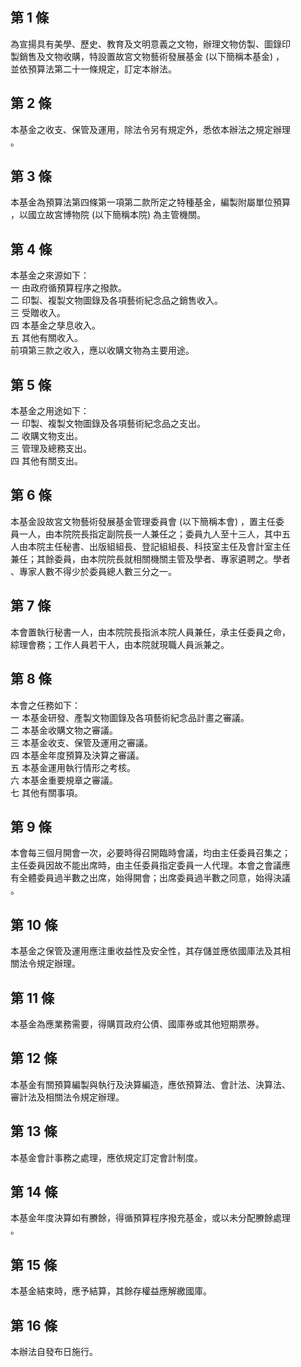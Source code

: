 第 1 條
-------
為宣揚具有美學、歷史、教育及文明意義之文物，辦理文物仿製、圖錄印  
製銷售及文物收購，特設置故宮文物藝術發展基金 (以下簡稱本基金) ，  
並依預算法第二十一條規定，訂定本辦法。

第 2 條
-------
本基金之收支、保管及運用，除法令另有規定外，悉依本辦法之規定辦理  
。

第 3 條
-------
本基金為預算法第四條第一項第二款所定之特種基金，編製附屬單位預算  
，以國立故宮博物院 (以下簡稱本院) 為主管機關。

第 4 條
-------
本基金之來源如下：  
一  由政府循預算程序之撥款。  
二  印製、複製文物圖錄及各項藝術紀念品之銷售收入。  
三  受贈收入。  
四  本基金之孳息收入。  
五  其他有關收入。  
前項第三款之收入，應以收購文物為主要用途。

第 5 條
-------
本基金之用途如下：  
一  印製、複製文物圖錄及各項藝術紀念品之支出。  
二  收購文物支出。  
三  管理及總務支出。  
四  其他有關支出。

第 6 條
-------
本基金設故宮文物藝術發展基金管理委員會 (以下簡稱本會) ，置主任委  
員一人，由本院院長指定副院長一人兼任之；委員九人至十三人，其中五  
人由本院主任秘書、出版組組長、登記組組長、科技室主任及會計室主任  
兼任；其餘委員，由本院院長就相關機關主管及學者、專家遴聘之。學者  
、專家人數不得少於委員總人數三分之一。

第 7 條
-------
本會置執行秘書一人，由本院院長指派本院人員兼任，承主任委員之命，  
綜理會務；工作人員若干人，由本院就現職人員派兼之。

第 8 條
-------
本會之任務如下：  
一  本基金研發、產製文物圖錄及各項藝術紀念品計畫之審議。  
二  本基金收購文物之審議。  
三  本基金收支、保管及運用之審議。  
四  本基金年度預算及決算之審議。  
五  本基金運用執行情形之考核。  
六  本基金重要規章之審議。  
七  其他有關事項。

第 9 條
-------
本會每三個月開會一次，必要時得召開臨時會議，均由主任委員召集之；  
主任委員因故不能出席時，由主任委員指定委員一人代理。本會之會議應  
有全體委員過半數之出席，始得開會；出席委員過半數之同意，始得決議  
。

第 10 條
--------
本基金之保管及運用應注重收益性及安全性，其存儲並應依國庫法及其相  
關法令規定辦理。

第 11 條
--------
本基金為應業務需要，得購買政府公債、國庫券或其他短期票券。

第 12 條
--------
本基金有關預算編製與執行及決算編造，應依預算法、會計法、決算法、  
審計法及相關法令規定辦理。

第 13 條
--------
本基金會計事務之處理，應依規定訂定會計制度。

第 14 條
--------
本基金年度決算如有賸餘，得循預算程序撥充基金，或以未分配賸餘處理  
。

第 15 條
--------
本基金結束時，應予結算，其餘存權益應解繳國庫。

第 16 條
--------
本辦法自發布日施行。

